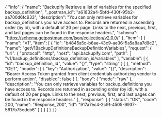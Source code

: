 {
  "info": {
    "name": "Backupify Retrieve a list of variables for the specified backup_definition",
    "_postman_id": "a61832a4-5bfd-430f-95b2-aa700d6fc933",
    "description": "You can only retrieve variables for backup_definitions you have access to. Records are returned in ascending order (by id), with a default of 20 per page. Links to the next, previous, first, and last pages can be found in the response headers.",
    "schema": "https://schema.getpostman.com/json/collection/v2.0.0/"
  },
  "item": [
    {
      "name": "V1",
      "item": [
        {
          "id": "b4845a5c-b6ae-43c9-ae36-5a5a8aa7d9c2",
          "name": "getV1BackupDefinitionsBackupDefinitionVariables",
          "request": {
            "url": {
              "protocol": "http",
              "host": "api.backupify.com",
              "path": [
                "v1/backup_definitions/:backup_definition_id/variables"
              ],
              "variable": [
                {
                  "id": "backup_definition_id",
                  "value": "{}",
                  "type": "string"
                }
              ]
            },
            "method": "GET",
            "header": [
              {
                "key": "Authorization",
                "value": "{}",
                "description": "Bearer Access Token granted from client credentials authorizing vendor to perform action",
                "disabled": false
              }
            ],
            "body": {
              "mode": "raw"
            },
            "description": "You can only retrieve variables for backup_definitions you have access to. Records are returned in ascending order (by id), with a default of 20 per page. Links to the next, previous, first, and last pages can be found in the response headers."
          },
          "response": [
            {
              "status": "OK",
              "code": 200,
              "name": "Response_200",
              "id": "917a7ec4-2c9f-4505-9937-5617b75edeb6"
            }
          ]
        }
      ]
    }
  ]
}